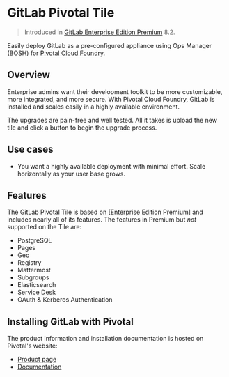 # GitLab Pivotal Tile

> Introduced in [GitLab Enterprise Edition Premium][eep] 8.2.

Easily deploy GitLab as a pre-configured appliance using Ops Manager (BOSH) for
[Pivotal Cloud Foundry][pcf].

## Overview

Enterprise admins want their development toolkit to be more customizable, more
integrated, and more secure. With Pivotal Cloud Foundry, GitLab is installed and
scales easily in a highly available environment.

The upgrades are pain-free and well tested. All it takes is upload the new tile
and click a button to begin the upgrade process.

## Use cases

- You want a highly available deployment with minimal effort. Scale horizontally
  as your user base grows.

## Features

The GitLab Pivotal Tile is based on [Enterprise Edition Premium] and includes nearly all of its features. The features in Premium but _not_ supported on the Tile are:

* PostgreSQL
* Pages
* Geo
* Registry
* Mattermost
* Subgroups
* Elasticsearch
* Service Desk
* OAuth & Kerberos Authentication

## Installing GitLab with Pivotal

The product information and installation documentation is hosted on Pivotal's
website:

- [Product page](https://network.pivotal.io/products/p-gitlab/)
- [Documentation](https://docs.pivotal.io/partners/gitlab/index.html)

[eep]: https://about.gitlab.com/gitlab-ee/
[pcf]: https://pivotal.io/platform
